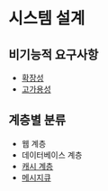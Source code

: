 # 시스템 설계
## 비기능적 요구사항
* [확장성](./NFR/scalability.md)
* [고가용성]()

## 계층별 분류
* 웹 계층
* 데이터베이스 계층
* [캐시 계층](./cache_layer/cache.md)
* [메시지큐](./message_queue/message_queue.md)
